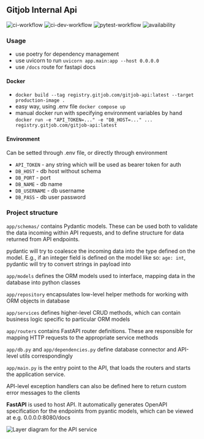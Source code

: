 ## Gitjob Internal Api
![ci-workflow](https://github.com/GitjobTeam/gitjob-api/actions/workflows/main.yml/badge.svg)
![ci-dev-workflow](https://github.com/GitjobTeam/gitjob-api/actions/workflows/dev.yml/badge.svg)
![pytest-workflow](https://github.com/GitjobTeam/gitjob-api/actions/workflows/pytest.yml/badge.svg)
![availability](https://img.shields.io/website?url=http%3A%2F%2F172.86.66.189%3A8069%2Fdocs&label=dev-api)

### Usage
* use poetry for dependency management
* use uvicorn to run `uvicorn app.main:app --host 0.0.0.0`
* use `/docs` route for fastapi docs
#### Docker
* `docker build --tag registry.gitjob.com/gitjob-api:latest --target production-image .`
* easy way, using .env file
`docker compose up`
* manual docker run with specifying environment variables by hand
`docker run -e "API_TOKEN=..." -e "DB_HOST=..." ... registry.gitjob.com/gitjob-api:latest`

#### Environment
Can be setted through .env file, or directly through environment
* `API_TOKEN` - any string which will be used as bearer token for auth
* `DB_HOST` - db host without schema
* `DB_PORT` - port
* `DB_NAME` - db name
* `DB_USERNAME` - db username
* `DB_PASS` - db user password


### Project structure

`app/schemas/` contains Pydantic models. These can be used both to validate the data incoming within API requests, and to define structure
for data returned from API endpoints.

pydantic will try to coalesce the incoming data into the type
defined on the model. E.g., if an integer field is defined on the model like so: `age: int`, pydantic will try to convert strings in payload into

`app/models` defines the ORM models used to interface, mapping data in the database into python classes

`app/repository` encapsulates low-level helper methods for working with ORM objects in database

`app/services` defines higher-level CRUD methods, which can contain business logic specific to particular ORM models

`app/routers` contains FastAPI router definitions. These are responsible for mapping HTTP requests to the appropriate service methods

`app/db.py` and `app/dependencies.py` define database connector and API-level utils correspondingly

`app/main.py` is the entry point to the API, that loads the routers and starts the application service.

API-level exception handlers can also be defined here to return custom error messages to the clients

**FastAPI** is used to host API. It automatically generates OpenAPI specification for the endpoints from
pyantic models, which can be viewed at e.g. 0.0.0.0:8080/docs

![Layer diagram for the API service](/docs/layers.png)
